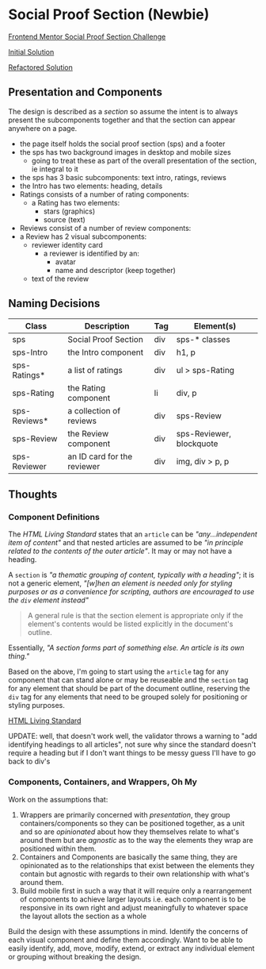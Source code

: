 # Social Proof Section (Newbie)

[Frontend Mentor Social Proof Section Challenge](https://www.frontendmentor.io/challenges/social-proof-section-6e0qTv_bA)

[Initial Solution](https://janegca.github.io/fem-challenges/03-social-proof/index.html)

[Refactored Solution](https://janegca.github.io/fem-challenges/03-social-proof/refactor/index.html)

## Presentation and Components

The design is described as a _section_ so assume the intent is to always present
the subcomponents together and that the section can appear anywhere on a page.

- the page itself holds the social proof section (sps) and a footer
- the sps has two background images in desktop and mobile sizes
  - going to treat these as part of the overall presentation of the section, ie
    integral to it
- the sps has 3 basic subcomponents: text intro, ratings, reviews
- the Intro has two elements: heading, details
- Ratings consists of a number of rating components:
  - a Rating has two elements:
    - stars (graphics)
    - source (text)
- Reviews consist of a number of review components:
- a Review has 2 visual subcomponents:
  - reviewer identity card
    - a reviewer is identified by an:
      - avatar
      - name and descriptor (keep together)
  - text of the review

## Naming Decisions

| Class         | Description                 | Tag | Element(s)               |
| ------------- | --------------------------- | --- | ------------------------ |
| sps           | Social Proof Section        | div | sps-\* classes           |
| sps-Intro     | the Intro component         | div | h1, p                    |
| sps-Ratings\* | a list of ratings           | div | ul > sps-Rating          |
| sps-Rating    | the Rating component        | li  | div, p                   |
| sps-Reviews\* | a collection of reviews     | div | sps-Review               |
| sps-Review    | the Review component        | div | sps-Reviewer, blockquote |
| sps-Reviewer  | an ID card for the reviewer | div | img, div > p, p          |

## Thoughts

### Component Definitions

The _HTML Living Standard_ states that an `article` can be _"any...independent
item of content"_ and that nested articles are assumed to be _"in principle
related to the contents of the outer article"_. It may or may not have a
heading.

A `section` is _"a thematic grouping of content, typically with a heading"_; it
is not a generic element, _"[w]hen an element is needed only for styling
purposes or as a convenience for scripting, authors are encouraged to use the
`div` element instead"_

> A general rule is that the section element is appropriate only if the
> element's contents would be listed explicitly in the document's outline.

Essentially, _"A section forms part of something else. An article is its own
thing."_

Based on the above, I'm going to start using the `article` tag for any component
that can stand alone or may be reuseable and the `section` tag for any element
that should be part of the document outline, reserving the `div` tag for any
elements that need to be grouped solely for positioning or styling purposes.

[HTML Living Standard](https://html.spec.whatwg.org/multipage/sections.html#the-article-element)

UPDATE: well, that doesn't work well, the validator throws a warning to "add
identifying headings to all articles", not sure why since the standard doesn't
require a heading but if I don't want things to be messy guess I'll have to go
back to div's

### Components, Containers, and Wrappers, Oh My

Work on the assumptions that:

1. Wrappers are primarily concerned with _presentation_, they group
   containers/components so they can be positioned together, as a unit and so
   are _opinionated_ about how they themselves relate to what's around them but
   are _agnostic_ as to the way the elements they wrap are positioned within
   them.
1. Containers and Components are basically the same thing, they are opinionated
   as to the relationships that exist between the elements they contain but
   agnostic with regards to their own relationship with what's around them.
1. Build mobile first in such a way that it will require only a rearrangement of
   components to achieve larger layouts i.e. each component is to be responsive
   in its own right and adjust meaningfully to whatever space the layout allots
   the section as a whole

Build the design with these assumptions in mind. Identify the concerns of each
visual component and define them accordingly. Want to be able to easily
identify, add, move, modify, extend, or extract any individual element or
grouping without breaking the design.

